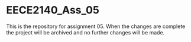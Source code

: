 # EECE2140_Ass_05
 This is the repository for assignment 05. When the changes are complete the project will be archived and no further changes will be made.